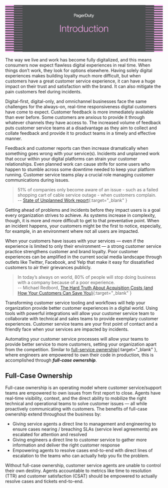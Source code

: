 ![Introduction](assets/images/headers/CustServOps-Intro.png)

The way we live and work has become fully digitalized, and this means consumers now expect flawless digital experiences in real time. When things don’t work, they look for options elsewhere. Having solely digital experiences makes building loyalty much more difficult, but when customers have a great customer service experience, it can have a huge impact on their trust and satisfaction with the brand. It can also mitigate the pain customers feel during incidents.

Digital-first, digital-only, and omnichannel businesses face the same challenges for the always-on, real-time responsiveness digital customers have come to expect. Customer feedback is more immediately available than ever before. Some customers are anxious to provide it through whatever channels they have access to. The increased volume of feedback puts customer service teams at a disadvantage as they aim to collect and collate feedback and provide it to product teams in a timely and effective manner.

Feedback and customer reports can then increase dramatically when something goes wrong with your service(s). Incidents and unplanned work that occur within your digital platforms can strain your customer relationships. Even planned work can cause strife for some users who happen to stumble across some downtime needed to keep your platform running. Customer service teams play a crucial role managing customer communications during issues.

> 51% of companies only become aware of an issue - such as a failed shopping cart of cable service outage - when customers complain.<br>
 -- [State of Unplanned Work report](https://www.pagerduty.com/resources/reports/unplanned-work/){:target="_blank" }

Getting ahead of problems and incidents before they impact users is a goal every organization strives to achieve. As systems increase in complexity, though, it is more and more difficult to get to that preventative point. When an incident happens, your customers might be the first to notice, especially, for example, in an environment where not all users are impacted.

When your customers have issues with your services — even if the experience is limited to only their environment — a strong customer service practice strengthens customer and brand loyalty. Poor customer experiences can be amplified in the current social media landscape through outlets like Twitter, Facebook, and Yelp that make it easy for dissatisfied customers to air their grievances publicly.

> In today’s always on world, 80% of people will stop doing business with a company because of a poor experience. <br>
-- Michael Redbord, [The Hard Truth About Acquisition Costs (and How Your Customers Can Save You)](https://blog.hubspot.com/service/customer-acquisition-study){:target="_blank" }

Transforming customer service tooling and workflows will help your organization provide better customer experiences in a digital world. Using tools with powerful integrations will allow your customer service team to collaborate with technical and sales teams to provide exemplary customer experiences. Customer service teams are your first point of contact and a friendly face when your services are impacted by incidents.

Automating your customer service processes will allow your teams to provide better service to more customers, setting your organization apart from the competition. Similar to [full-service ownership](https://ownership.pagerduty.com/){:target="_blank" }, where engineers are empowered to own their code in production, this is accomplished through ***full-case ownership***.

## Full-Case Ownership
Full-case ownership is an operating model where customer service/support teams are empowered to own issues from first report to close. Agents have real-time visibility, context, and the direct ability to mobilize the right technical and operational teams to solve customer issues — all while proactively communicating with customers. The benefits of full-case ownership extend throughout the business by:

- Giving service agents a direct line to management and engineering to ensure cases nearing / breaching SLAs (service level agreements) are escalated for attention and resolved
- Giving engineers a direct line to customer service to gather more information and deliver the right customer response
- Empowering agents to resolve cases end-to-end with direct lines of escalation to the teams who can actually help you fix the problem.

Without full-case ownership, customer service agents are unable to control their own destiny. Agents accountable to metrics like time to resolution (TTR) and customer satisfaction (CSAT) should be empowered to actually resolve cases and tickets end-to-end.

